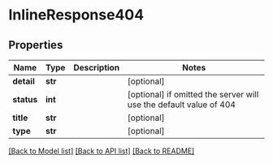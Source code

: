 # InlineResponse404


## Properties
Name | Type | Description | Notes
------------ | ------------- | ------------- | -------------
**detail** | **str** |  | [optional] 
**status** | **int** |  | [optional]  if omitted the server will use the default value of 404
**title** | **str** |  | [optional] 
**type** | **str** |  | [optional] 

[[Back to Model list]](../README.md#documentation-for-models) [[Back to API list]](../README.md#documentation-for-api-endpoints) [[Back to README]](../README.md)


